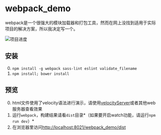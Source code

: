 # webpack_demo

webpack是一个很强大的模块加载器和打包工具，然而在网上没找到适用于实际项目的解决方案，所以我决定写一个。

![项目进度](https://img.shields.io/badge/%E9%A1%B9%E7%9B%AE%E8%BF%9B%E5%BA%A6-20%25-brightgreen.svg)   

## 安装

0. `npm install -g webpack sass-lint eslint validate_filename`
0. `npm install; bower install`

## 预览

0. html文件使用了velocity语法进行演示，请使用[velocityServer](https://github.com/holyzfy/velocityServer)或者其他web服务器查看效果
0. 运行`webpack`，构建结果请看`dist`目录*（如果要开启watch功能，请运行`npm run dev`）*
0. 在浏览器里访问[http://localhost:8021/webpack_demo/dist](http://localhost:8021/webpack_demo/dist)
